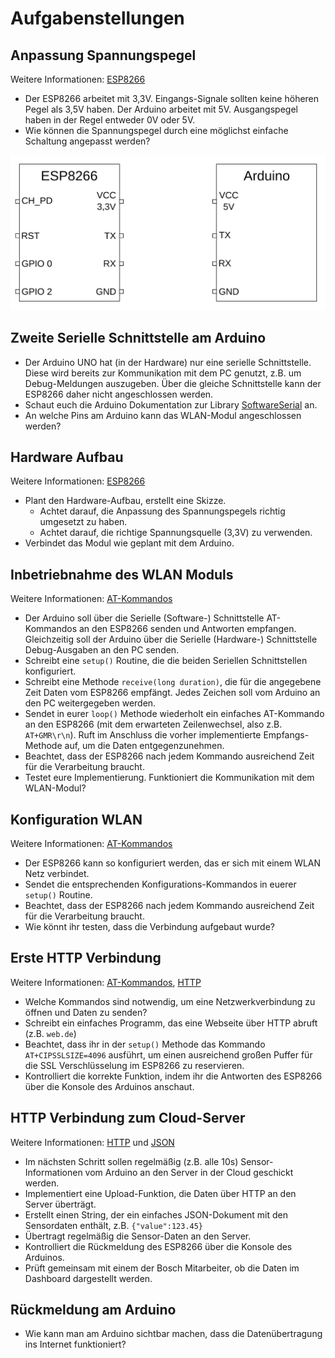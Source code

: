 # Aufgabenstellungen


## Anpassung Spannungspegel

Weitere Informationen: [ESP8266](ESP8266.md)

* Der ESP8266 arbeitet mit 3,3V. Eingangs-Signale sollten keine höheren Pegel als 3,5V haben. Der Arduino arbeitet mit 5V. Ausgangspegel haben in der Regel entweder 0V oder 5V.
* Wie können die Spannungspegel durch eine möglichst einfache Schaltung angepasst werden?

![Spannungsteiler](UART_cabling.png)


## Zweite Serielle Schnittstelle am Arduino

* Der Arduino UNO hat (in der Hardware) nur eine serielle Schnittstelle. Diese wird bereits zur Kommunikation mit dem PC genutzt, z.B. um Debug-Meldungen auszugeben. Über die gleiche Schnittstelle kann der ESP8266 daher nicht angeschlossen werden.
* Schaut euch die Arduino Dokumentation zur Library [SoftwareSerial](https://www.arduino.cc/en/Reference/softwareSerial) an.
* An welche Pins am Arduino kann das WLAN-Modul angeschlossen werden?


## Hardware Aufbau

Weitere Informationen: [ESP8266](ESP8266.md)

* Plant den Hardware-Aufbau, erstellt eine Skizze. 
  * Achtet darauf, die Anpassung des Spannungspegels richtig umgesetzt zu haben.
  * Achtet darauf, die richtige Spannungsquelle (3,3V) zu verwenden.
* Verbindet das Modul wie geplant mit dem Arduino.


## Inbetriebnahme des WLAN Moduls

Weitere Informationen: [AT-Kommandos](AT-Commands.md)

* Der Arduino soll über die Serielle (Software-) Schnittstelle AT-Kommandos an den ESP8266 senden und Antworten empfangen. Gleichzeitig soll der Arduino über die Serielle (Hardware-) Schnittstelle Debug-Ausgaben an den PC senden.
* Schreibt eine `setup()` Routine, die die beiden Seriellen Schnittstellen konfiguriert. 
* Schreibt eine Methode `receive(long duration)`, die für die angegebene Zeit Daten vom ESP8266 empfängt. Jedes Zeichen soll vom Arduino an den PC weitergegeben werden.
* Sendet in eurer `loop()` Methode wiederholt ein einfaches AT-Kommando an den ESP8266 (mit dem erwarteten Zeilenwechsel, also z.B. `AT+GMR\r\n`). Ruft im Anschluss die vorher implementierte Empfangs-Methode auf, um die Daten entgegenzunehmen.
* Beachtet, dass der ESP8266 nach jedem Kommando ausreichend Zeit für die Verarbeitung braucht.
* Testet eure Implementierung. Funktioniert die Kommunikation mit dem WLAN-Modul?


## Konfiguration WLAN

Weitere Informationen: [AT-Kommandos](AT-Commands.md)

* Der ESP8266 kann so konfiguriert werden, das er sich mit einem WLAN Netz verbindet.
* Sendet die entsprechenden Konfigurations-Kommandos in euerer `setup()` Routine.
* Beachtet, dass der ESP8266 nach jedem Kommando ausreichend Zeit für die Verarbeitung braucht.
* Wie könnt ihr testen, dass die Verbindung aufgebaut wurde?


## Erste HTTP Verbindung

Weitere Informationen: [AT-Kommandos](AT-Commands.md), [HTTP](HTTP.md)

* Welche Kommandos sind notwendig, um eine Netzwerkverbindung zu öffnen und Daten zu senden?
* Schreibt ein einfaches Programm, das eine Webseite über HTTP abruft (z.B. `web.de`)
* Beachtet, dass ihr in der `setup()` Methode das Kommando `AT+CIPSSLSIZE=4096` ausführt, um einen ausreichend großen Puffer für die SSL Verschlüsselung im ESP8266 zu reservieren.
* Kontrolliert die korrekte Funktion, indem ihr die Antworten des ESP8266 über die Konsole des Arduinos anschaut.



## HTTP Verbindung zum Cloud-Server

Weitere Informationen: [HTTP](HTTP.md) und [JSON](JSON.md)

* Im nächsten Schritt sollen regelmäßig (z.B. alle 10s) Sensor-Informationen vom Arduino an den Server in der Cloud geschickt werden.
* Implementiert eine Upload-Funktion, die Daten über HTTP an den Server überträgt.
* Erstellt einen String, der ein einfaches JSON-Dokument mit den Sensordaten enthält, z.B. `{"value":123.45}`
* Übertragt regelmäßig die Sensor-Daten an den Server.
* Kontrolliert die Rückmeldung des ESP8266 über die Konsole des Arduinos.
* Prüft gemeinsam mit einem der Bosch Mitarbeiter, ob die Daten im Dashboard dargestellt werden.

## Rückmeldung am Arduino

* Wie kann man am Arduino sichtbar machen, dass die Datenübertragung ins Internet funktioniert?
